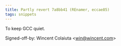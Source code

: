 ```yaml
---
title: Partly revert 7a8bb41 (REnamer, eccae85)
tags: snippets
---
```


To keep GCC quiet.

Signed-off-by: Wincent Colaiuta &lt;win@wincent.com&gt;
